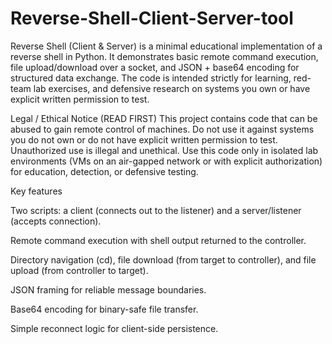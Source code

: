 # Reverse-Shell-Client-Server-tool
Reverse Shell (Client &amp; Server) is a minimal educational implementation of a reverse shell in Python.
It demonstrates basic remote command execution, file upload/download over a socket, and JSON + base64 encoding for structured data exchange. The code is intended strictly for learning, red-team lab exercises, and defensive research on systems you own or have explicit written permission to test.

Legal / Ethical Notice (READ FIRST)
This project contains code that can be abused to gain remote control of machines. Do not use it against systems you do not own or do not have explicit written permission to test. Unauthorized use is illegal and unethical. Use this code only in isolated lab environments (VMs on an air-gapped network or with explicit authorization) for education, detection, or defensive testing.

Key features

Two scripts: a client (connects out to the listener) and a server/listener (accepts connection).

Remote command execution with shell output returned to the controller.

Directory navigation (cd), file download (from target to controller), and file upload (from controller to target).

JSON framing for reliable message boundaries.

Base64 encoding for binary-safe file transfer.

Simple reconnect logic for client-side persistence.
